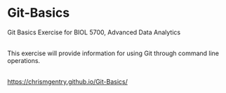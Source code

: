 # Git-Basics
Git Basics Exercise for BIOL 5700, Advanced Data Analytics <br></br>

This exercise will provide information for using Git through command line operations. <br></br>

https://chrismgentry.github.io/Git-Basics/
